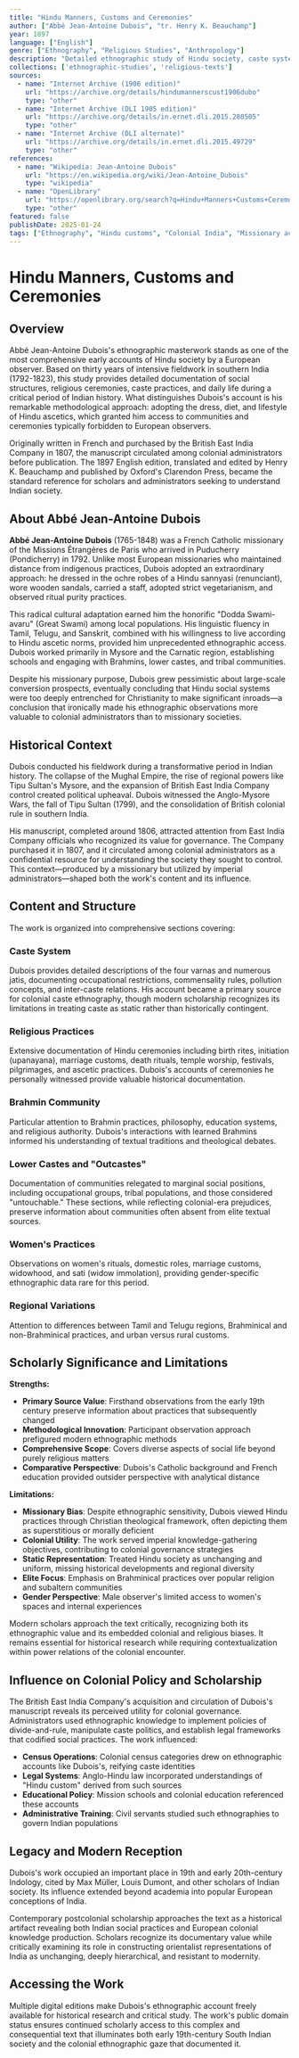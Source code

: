```yaml
---
title: "Hindu Manners, Customs and Ceremonies"
author: ["Abbé Jean-Antoine Dubois", "tr. Henry K. Beauchamp"]
year: 1897
language: ["English"]
genre: ["Ethnography", "Religious Studies", "Anthropology"]
description: "Detailed ethnographic study of Hindu society, caste system, and religious practices based on French missionary Dubois's three decades of fieldwork in southern India from 1792. Uniquely adopted Hindu ascetic practices and dress, earning unprecedented access to communities typically closed to European observers. The 1897 Beauchamp edition represents the standard English translation that profoundly influenced colonial understanding and Indological scholarship."
collections: ['ethnographic-studies', 'religious-texts']
sources:
  - name: "Internet Archive (1906 edition)"
    url: "https://archive.org/details/hindumannerscust1906dubo"
    type: "other"
  - name: "Internet Archive (DLI 1905 edition)"
    url: "https://archive.org/details/in.ernet.dli.2015.280505"
    type: "other"
  - name: "Internet Archive (DLI alternate)"
    url: "https://archive.org/details/in.ernet.dli.2015.49729"
    type: "other"
references:
  - name: "Wikipedia: Jean-Antoine Dubois"
    url: "https://en.wikipedia.org/wiki/Jean-Antoine_Dubois"
    type: "wikipedia"
  - name: "OpenLibrary"
    url: "https://openlibrary.org/search?q=Hindu+Manners+Customs+Ceremonies+Dubois"
    type: "other"
featured: false
publishDate: 2025-01-24
tags: ["Ethnography", "Hindu customs", "Colonial India", "Missionary accounts", "South India", "Caste system", "Religious ceremonies", "Anthropology", "19th century", "Cultural studies", "Abbé Dubois", "Public domain"]
---
```


# Hindu Manners, Customs and Ceremonies

## Overview

Abbé Jean-Antoine Dubois's ethnographic masterwork stands as one of the most comprehensive early accounts of Hindu society by a European observer. Based on thirty years of intensive fieldwork in southern India (1792-1823), this study provides detailed documentation of social structures, religious ceremonies, caste practices, and daily life during a critical period of Indian history. What distinguishes Dubois's account is his remarkable methodological approach: adopting the dress, diet, and lifestyle of Hindu ascetics, which granted him access to communities and ceremonies typically forbidden to European observers.

Originally written in French and purchased by the British East India Company in 1807, the manuscript circulated among colonial administrators before publication. The 1897 English edition, translated and edited by Henry K. Beauchamp and published by Oxford's Clarendon Press, became the standard reference for scholars and administrators seeking to understand Indian society.

## About Abbé Jean-Antoine Dubois

**Abbé Jean-Antoine Dubois** (1765-1848) was a French Catholic missionary of the Missions Étrangères de Paris who arrived in Puducherry (Pondicherry) in 1792. Unlike most European missionaries who maintained distance from indigenous practices, Dubois adopted an extraordinary approach: he dressed in the ochre robes of a Hindu sannyasi (renunciant), wore wooden sandals, carried a staff, adopted strict vegetarianism, and observed ritual purity practices.

This radical cultural adaptation earned him the honorific "Dodda Swami-avaru" (Great Swami) among local populations. His linguistic fluency in Tamil, Telugu, and Sanskrit, combined with his willingness to live according to Hindu ascetic norms, provided him unprecedented ethnographic access. Dubois worked primarily in Mysore and the Carnatic region, establishing schools and engaging with Brahmins, lower castes, and tribal communities.

Despite his missionary purpose, Dubois grew pessimistic about large-scale conversion prospects, eventually concluding that Hindu social systems were too deeply entrenched for Christianity to make significant inroads—a conclusion that ironically made his ethnographic observations more valuable to colonial administrators than to missionary societies.

## Historical Context

Dubois conducted his fieldwork during a transformative period in Indian history. The collapse of the Mughal Empire, the rise of regional powers like Tipu Sultan's Mysore, and the expansion of British East India Company control created political upheaval. Dubois witnessed the Anglo-Mysore Wars, the fall of Tipu Sultan (1799), and the consolidation of British colonial rule in southern India.

His manuscript, completed around 1806, attracted attention from East India Company officials who recognized its value for governance. The Company purchased it in 1807, and it circulated among colonial administrators as a confidential resource for understanding the society they sought to control. This context—produced by a missionary but utilized by imperial administrators—shaped both the work's content and its influence.

## Content and Structure

The work is organized into comprehensive sections covering:

### Caste System
Dubois provides detailed descriptions of the four varnas and numerous jatis, documenting occupational restrictions, commensality rules, pollution concepts, and inter-caste relations. His account became a primary source for colonial caste ethnography, though modern scholarship recognizes its limitations in treating caste as static rather than historically contingent.

### Religious Practices
Extensive documentation of Hindu ceremonies including birth rites, initiation (upanayana), marriage customs, death rituals, temple worship, festivals, pilgrimages, and ascetic practices. Dubois's accounts of ceremonies he personally witnessed provide valuable historical documentation.

### Brahmin Community
Particular attention to Brahmin practices, philosophy, education systems, and religious authority. Dubois's interactions with learned Brahmins informed his understanding of textual traditions and theological debates.

### Lower Castes and "Outcastes"
Documentation of communities relegated to marginal social positions, including occupational groups, tribal populations, and those considered "untouchable." These sections, while reflecting colonial-era prejudices, preserve information about communities often absent from elite textual sources.

### Women's Practices
Observations on women's rituals, domestic roles, marriage customs, widowhood, and sati (widow immolation), providing gender-specific ethnographic data rare for this period.

### Regional Variations
Attention to differences between Tamil and Telugu regions, Brahminical and non-Brahminical practices, and urban versus rural customs.

## Scholarly Significance and Limitations

**Strengths:**
- **Primary Source Value**: Firsthand observations from the early 19th century preserve information about practices that subsequently changed
- **Methodological Innovation**: Participant observation approach prefigured modern ethnographic methods
- **Comprehensive Scope**: Covers diverse aspects of social life beyond purely religious matters
- **Comparative Perspective**: Dubois's Catholic background and French education provided outsider perspective with analytical distance

**Limitations:**
- **Missionary Bias**: Despite ethnographic sensitivity, Dubois viewed Hindu practices through Christian theological framework, often depicting them as superstitious or morally deficient
- **Colonial Utility**: The work served imperial knowledge-gathering objectives, contributing to colonial governance strategies
- **Static Representation**: Treated Hindu society as unchanging and uniform, missing historical developments and regional diversity
- **Elite Focus**: Emphasis on Brahminical practices over popular religion and subaltern communities
- **Gender Perspective**: Male observer's limited access to women's spaces and internal experiences

Modern scholars approach the text critically, recognizing both its ethnographic value and its embedded colonial and religious biases. It remains essential for historical research while requiring contextualization within power relations of the colonial encounter.

## Influence on Colonial Policy and Scholarship

The British East India Company's acquisition and circulation of Dubois's manuscript reveals its perceived utility for colonial governance. Administrators used ethnographic knowledge to implement policies of divide-and-rule, manipulate caste politics, and establish legal frameworks that codified social practices. The work influenced:

- **Census Operations**: Colonial census categories drew on ethnographic accounts like Dubois's, reifying caste identities
- **Legal Systems**: Anglo-Hindu law incorporated understandings of "Hindu custom" derived from such sources
- **Educational Policy**: Mission schools and colonial education referenced these accounts
- **Administrative Training**: Civil servants studied such ethnographies to govern Indian populations

## Legacy and Modern Reception

Dubois's work occupied an important place in 19th and early 20th-century Indology, cited by Max Müller, Louis Dumont, and other scholars of Indian society. Its influence extended beyond academia into popular European conceptions of India.

Contemporary postcolonial scholarship approaches the text as a historical artifact revealing both Indian social practices and European colonial knowledge production. Scholars recognize its documentary value while critically examining its role in constructing orientalist representations of India as unchanging, deeply hierarchical, and resistant to modernity.

## Accessing the Work

Multiple digital editions make Dubois's ethnographic account freely available for historical research and critical study. The work's public domain status ensures continued scholarly access to this complex and consequential text that illuminates both early 19th-century South Indian society and the colonial ethnographic gaze that documented it.
